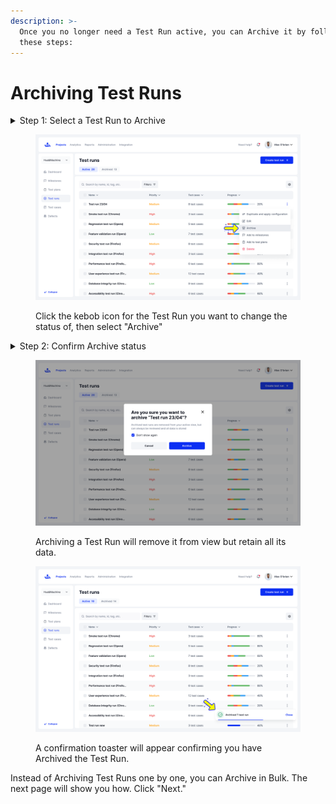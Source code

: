 ```yaml
---
description: >-
  Once you no longer need a Test Run active, you can Archive it by following
  these steps:
---
```


# Archiving Test Runs

<details>

<summary>Step 1: Select a Test Run to Archive</summary>

On the Test Runs page in the Active tab, click on the kebob icon for the Test Run you want to Archive. Then click the "Archive" button

</details>

<figure><img src="../../../../.gitbook/assets/Test runs - Archive.png" alt=""><figcaption><p>Click the kebob icon for the Test Run you want to change the status of, then select "Archive"</p></figcaption></figure>

<details>

<summary>Step 2: Confirm Archive status</summary>

Confirm that you want to Archive the selected Test Run by clicking "Archive". You can click "Cancel" to go back.\
\
A status notification will appear on the bottom right of your screen confirming that you have Archived the Test Run.

</details>

<figure><img src="../../../../.gitbook/assets/Test runs - Archive-2.png" alt=""><figcaption><p>Archiving a Test Run will remove it from view but retain all its data.</p></figcaption></figure>

<figure><img src="../../../../.gitbook/assets/Test runs - Archive-1.png" alt=""><figcaption><p>A confirmation toaster will appear confirming you have Archived the Test Run.</p></figcaption></figure>

Instead of Archiving Test Runs one by one, you can Archive in Bulk. The next page will show you how. Click "Next."&#x20;

